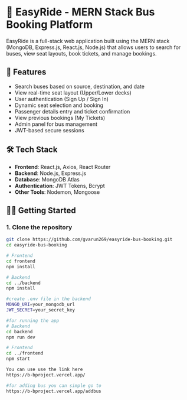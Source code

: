 # 🚌 EasyRide - MERN Stack Bus Booking Platform

EasyRide is a full-stack web application built using the MERN stack (MongoDB, Express.js, React.js, Node.js) that allows users to search for buses, view seat layouts, book tickets, and manage bookings.

## 🚀 Features

- Search buses based on source, destination, and date
- View real-time seat layout (Upper/Lower decks)
- User authentication (Sign Up / Sign In)
- Dynamic seat selection and booking
- Passenger details entry and ticket confirmation
- View previous bookings (My Tickets)
- Admin panel for bus management
- JWT-based secure sessions

## 🛠️ Tech Stack

- **Frontend**: React.js, Axios, React Router
- **Backend**: Node.js, Express.js
- **Database**: MongoDB Atlas
- **Authentication**: JWT Tokens, Bcrypt
- **Other Tools**: Nodemon, Mongoose

## 🧑‍💻 Getting Started

### 1. Clone the repository
```bash
git clone https://github.com/gvarun269/easyride-bus-booking.git
cd easyride-bus-booking

# Frontend
cd frontend
npm install

# Backend
cd ../backend
npm install

#create .env file in the backend
MONGO_URI=your_mongodb_url
JWT_SECRET=your_secret_key

#for running the app
# Backend
cd backend
npm run dev

# Frontend
cd ../frontend
npm start

You can use use the link here
https://b-bproject.vercel.app/

#for adding bus you can simple go to
https://b-bproject.vercel.app/addbus

